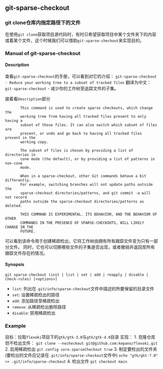 ## git-sparse-checkout
### git clone仓库内指定路径下的文件
在使用`git clone`获取项目源代码时，有时只希望获取项目中某个文件夹下的内容或着某个文件，这个时候我们可以借助`git-sparse-checkout`来实现目的。
### Manual of git-sparse-checkout
#### Description
查看`git-sparse-checkout`的手册，可以看到对它的介绍：
`git-sparse-checkout - Reduce your working tree to a subset of tracked files`
翻译为中文：
`git-sparse-checkout` - 减少你的工作树至追踪文件的子集。

接着看`Description`部分
```
       This command is used to create sparse checkouts, which change the
       working tree from having all tracked files present to only having a
       subset of those files. It can also switch which subset of files are
       present, or undo and go back to having all tracked files present in the
       working copy.

       The subset of files is chosen by providing a list of directories in
       cone mode (the default), or by providing a list of patterns in non-cone
       mode.

       When in a sparse-checkout, other Git commands behave a bit differently.
       For example, switching branches will not update paths outside the
       sparse-checkout directories/patterns, and git commit -a will not record
       paths outside the sparse-checkout directories/patterns as deleted.

       THIS COMMAND IS EXPERIMENTAL. ITS BEHAVIOR, AND THE BEHAVIOR OF OTHER
       COMMANDS IN THE PRESENCE OF SPARSE-CHECKOUTS, WILL LIKELY CHANGE IN THE
       FUTURE.
```
可以看到该命令用于创建稀疏检出，它将工作树由拥有所有跟踪文件变为只有一部分文件。
同时，它也可以切换哪些文件的子集是否出现，或者撤销并返回至所有跟踪文件存在的情况。
#### Synopsis
```
git sparse-checkout (init | list | set | add | reapply | disable | check-rules) [<options>]
```
- `list`: 列出在`.git/info/sparse-checkout`文件中描述的所要保留的目录文件
- `set`: 设置稀疏检出的路径
- `add`: 添加路径至稀疏检出
- `remove`: 从稀疏检出删除路径
- `disable`: 禁用稀疏检出

### Example
目标：拉取`flexoki`项目下的`gtk/gtk-3.0`与`gtk/gtk-4.0`目录
实现：
	1. 克隆仓库但不检出文件：
		`git clone --nocheckout git@github.com:kepano/flexoki.git`
	2. 启用稀疏检出
		`git config core.sparseCheckout true`
	3. 制定要检出的文件夹(要检出的文件应记录在`.git/info/sparse-checkout`文件中)
		`echo "gtk/gkt-?.0" >> .git/info/sparse-checkout`
	4. 检出文件
		`git checkout main`
